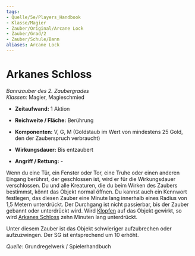 ```yaml
---
tags: 
- Quelle/5e/Players_Handbook
- Klasse/Magier
- Zauber/Original/Arcane Lock
- Zauber/Grad/2
- Zauber/Schule/Bann
aliases: Arcane Lock
---
```

Arkanes Schloss
===============

_Bannzauber des 2. Zaubergrades_  
_Klassen:_ Magier, Magieschmied

*   **Zeitaufwand:** 1 Aktion
    
*   **Reichweite / Fläche:** Berührung
    
*   **Komponenten:** V, G, M (Goldstaub im Wert von mindestens 25 Gold, den der Zauberspruch verbraucht)
    
*   **Wirkungsdauer:** Bis entzaubert
    
*   **Angriff / Rettung:** -
    

Wenn du eine Tür, ein Fenster oder Tor, eine Truhe oder einen anderen Eingang berührst, der geschlossen ist, wird er für die Wirkungsdauer verschlossen. Du und alle Kreaturen, die du beim Wirken des Zaubers bestimmst, könnt das Objekt normal öffnen. Du kannst auch ein Kennwort festlegen, das diesen Zauber eine Minute lang innerhalb eines Radius von 1,5 Metern unterdrückt. Der Durchgang ist nicht passierbar, bis der Zauber gebannt oder unterdrückt wird. Wird [Klopfen](04.%20Kompendium/Zauber/Klopfen.md) auf das Objekt gewirkt, so wird [Arkanes Schloss](04.%20Kompendium/Zauber/Arkanes%20Schloss.md) zehn Minuten lang unterdrückt.

Unter diesem Zauber ist das Objekt schwieriger aufzubrechen oder aufzuzwingen. Der SG ist entsprechend um 10 erhöht.

_Quelle:_ Grundregelwerk / Spielerhandbuch